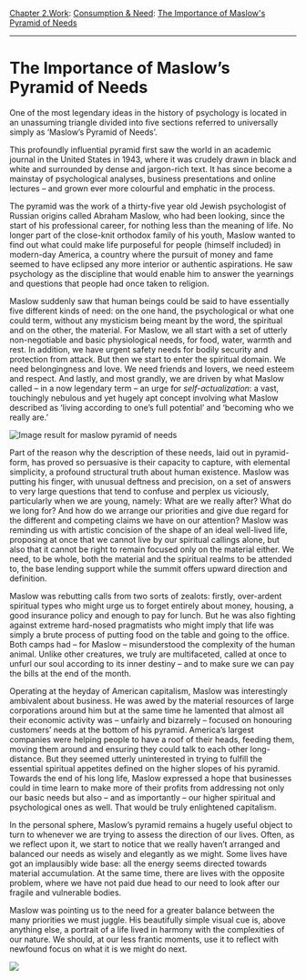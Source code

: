 [Chapter 2.Work](https://www.theschooloflife.com/thebookoflife/category/work/): [Consumption & Need](https://www.theschooloflife.com/thebookoflife/category/work/consumption-and-need/): [The Importance of Maslow's Pyramid of Needs](https://www.theschooloflife.com/thebookoflife/the-importance-of-maslows-pyramid-of-needs/)

* * *

# The Importance of Maslow’s Pyramid of Needs

One of the most legendary ideas in the history of psychology is located in an unassuming triangle divided into five sections referred to universally simply as ‘Maslow’s Pyramid of Needs’.

This profoundly influential pyramid first saw the world in an academic journal in the United States in 1943, where it was crudely drawn in black and white and surrounded by dense and jargon-rich text. It has since become a mainstay of psychological analyses, business presentations and online lectures – and grown ever more colourful and emphatic in the process.

The pyramid was the work of a thirty-five year old Jewish psychologist of Russian origins called Abraham Maslow, who had been looking, since the start of his professional career, for nothing less than the meaning of life. No longer part of the close-knit orthodox family of his youth, Maslow wanted to find out what could make life purposeful for people (himself included) in modern-day America, a country where the pursuit of money and fame seemed to have eclipsed any more interior or authentic aspirations. He saw psychology as the discipline that would enable him to answer the yearnings and questions that people had once taken to religion.

Maslow suddenly saw that human beings could be said to have essentially five different kinds of need: on the one hand, the psychological or what one could term, without any mysticism being meant by the word, the spiritual and on the other, the material. For Maslow, we all start with a set of utterly non-negotiable and basic physiological needs, for food, water, warmth and rest. In addition, we have urgent safety needs for bodily security and protection from attack. But then we start to enter the spiritual domain. We need belongingness and love. We need friends and lovers, we need esteem and respect. And lastly, and most grandly, we are driven by what Maslow called – in a now legendary term – an urge for _self-actualization_: a vast, touchingly nebulous and yet hugely apt concept involving what Maslow described as ‘living according to one’s full potential’ and ‘becoming who we really are.’

![Image result for maslow pyramid of needs](https://www.simplypsychology.org/maslow-5.jpg)

Part of the reason why the description of these needs, laid out in pyramid-form, has proved so persuasive is their capacity to capture, with elemental simplicity, a profound structural truth about human existence. Maslow was putting his finger, with unusual deftness and precision, on a set of answers to very large questions that tend to confuse and perplex us viciously, particularly when we are young, namely: What are we really after? What do we long for? And how do we arrange our priorities and give due regard for the different and competing claims we have on our attention? Maslow was reminding us with artistic concision of the shape of an ideal well-lived life, proposing at once that we cannot live by our spiritual callings alone, but also that it cannot be right to remain focused only on the material either. We need, to be whole, both the material and the spiritual realms to be attended to, the base lending support while the summit offers upward direction and definition.

Maslow was rebutting calls from two sorts of zealots: firstly, over-ardent spiritual types who might urge us to forget entirely about money, housing, a good insurance policy and enough to pay for lunch. But he was also fighting against extreme hard-nosed pragmatists who might imply that life was simply a brute process of putting food on the table and going to the office. Both camps had – for Maslow – misunderstood the complexity of the human animal. Unlike other creatures, we truly are multifaceted, called at once to unfurl our soul according to its inner destiny – and to make sure we can pay the bills at the end of the month.

Operating at the heyday of American capitalism, Maslow was interestingly ambivalent about business. He was awed by the material resources of large corporations around him but at the same time he lamented that almost all their economic activity was – unfairly and bizarrely – focused on honouring customers’ needs at the bottom of his pyramid. America’s largest companies were helping people to have a roof of their heads, feeding them, moving them around and ensuring they could talk to each other long-distance. But they seemed utterly uninterested in trying to fulfill the essential spiritual appetites defined on the higher slopes of his pyramid. Towards the end of his long life, Maslow expressed a hope that businesses could in time learn to make more of their profits from addressing not only our basic needs but also – and as importantly – our higher spiritual and psychological ones as well. That would be truly enlightened capitalism.

In the personal sphere, Maslow’s pyramid remains a hugely useful object to turn to whenever we are trying to assess the direction of our lives. Often, as we reflect upon it, we start to notice that we really haven’t arranged and balanced our needs as wisely and elegantly as we might. Some lives have got an implausibly wide base: all the energy seems directed towards material accumulation. At the same time, there are lives with the opposite problem, where we have not paid due head to our need to look after our fragile and vulnerable bodies.

Maslow was pointing us to the need for a greater balance between the many priorities we must juggle. His beautifully simple visual cue is, above anything else, a portrait of a life lived in harmony with the complexities of our nature. We should, at our less frantic moments, use it to reflect with newfound focus on what it is we might do next.

[![](https://img.youtube.com/vi/L0PKWTta7lU/0.jpg)](https://www.youtube.com/embed/L0PKWTta7lU '')
